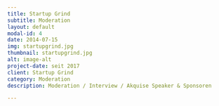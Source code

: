 ```yaml
---
title: Startup Grind
subtitle: Moderation
layout: default
modal-id: 4
date: 2014-07-15
img: startupgrind.jpg
thumbnail: startupgrind.jpg
alt: image-alt
project-date: seit 2017
client: Startup Grind
category: Moderation
description: Moderation / Interview / Akquise Speaker & Sponsoren

---
```

